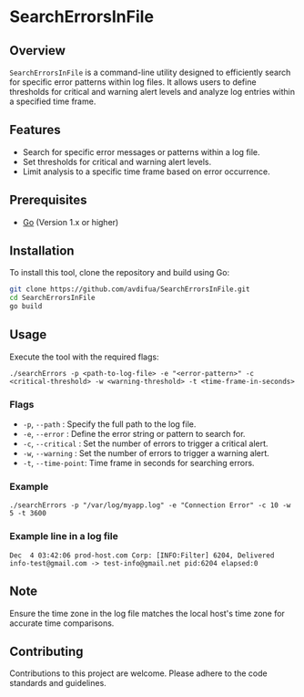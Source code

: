 # SearchErrorsInFile

## Overview
`SearchErrorsInFile` is a command-line utility designed to efficiently search for specific error patterns within log files. It allows users to define thresholds for critical and warning alert levels and analyze log entries within a specified time frame.

## Features
- Search for specific error messages or patterns within a log file.
- Set thresholds for critical and warning alert levels.
- Limit analysis to a specific time frame based on error occurrence.

## Prerequisites
- [Go](https://golang.org/dl/) (Version 1.x or higher)

## Installation
To install this tool, clone the repository and build using Go:

```bash
git clone https://github.com/avdifua/SearchErrorsInFile.git
cd SearchErrorsInFile
go build
```

## Usage
Execute the tool with the required flags:

`./searchErrors -p <path-to-log-file> -e "<error-pattern>" -c <critical-threshold> -w <warning-threshold> -t <time-frame-in-seconds>`

### Flags
- `-p`, `--path`      : Specify the full path to the log file.
- `-e`, `--error`     : Define the error string or pattern to search for.
- `-c`, `--critical`  : Set the number of errors to trigger a critical alert.
- `-w`, `--warning`   : Set the number of errors to trigger a warning alert.
- `-t`, `--time-point`: Time frame in seconds for searching errors.

### Example
`./searchErrors -p "/var/log/myapp.log" -e "Connection Error" -c 10 -w 5 -t 3600`

### Example line in a log file
`Dec  4 03:42:06 prod-host.com Corp: [INFO:Filter] 6204, Delivered info-test@gmail.com -> test-info@gmail.net pid:6204 elapsed:0`

## Note
Ensure the time zone in the log file matches the local host's time zone for accurate time comparisons.

## Contributing
Contributions to this project are welcome. Please adhere to the code standards and guidelines.

